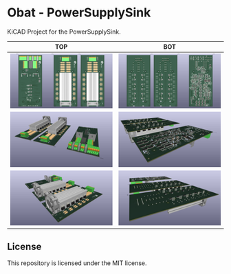 # Obat - PowerSupplySink

KiCAD Project for the PowerSupplySink.

| TOP | BOT |
| ------------- | -------------- |
| ![img](./img/pss_top.png)  | ![img](./img/pss_bot.png) |
| ![img](./img/pss_3d_top_01.png) | ![img](./img/pss_3d_bot_01.png) |
| ![img](./img/pss_3d_top_02.png) | ![img](./img/pss_3d_bot_02.png) |

## License

This repository is licensed under the MIT license.

